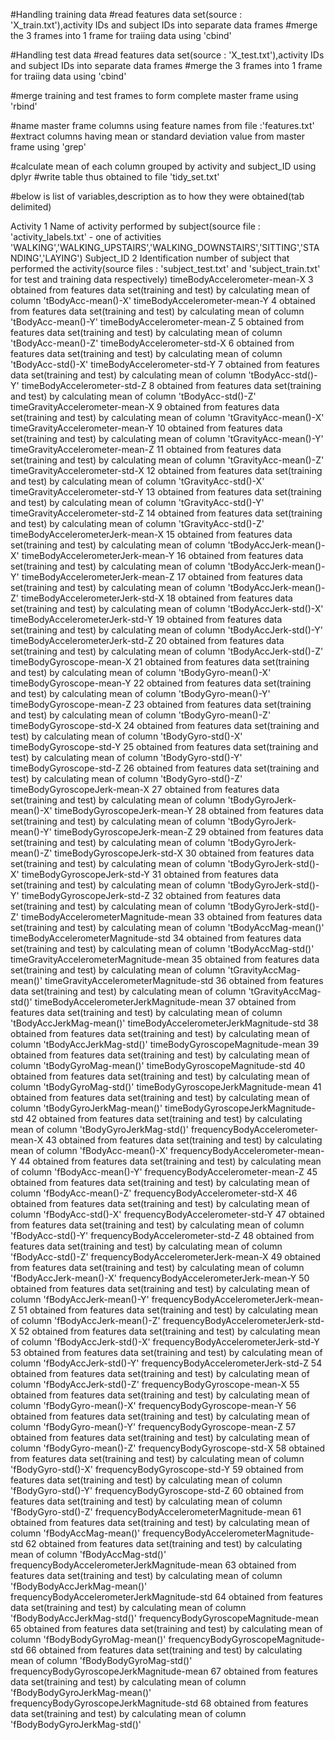 #Handling training data
#read features data set(source : 'X_train.txt'),activity IDs and subject IDs into separate data frames
#merge the 3 frames into 1 frame for traiing data using 'cbind'

#Handling test data
#read features data set(source : 'X_test.txt'),activity IDs and subject IDs into separate data frames
#merge the 3 frames into 1 frame for traiing data using 'cbind'

#merge training and test frames to form complete master frame using 'rbind'

#name master frame columns using feature names from file :'features.txt'
#extract columns having mean or standard deviation value from master frame using 'grep'

#calculate mean of each column grouped by activity and subject_ID using dplyr
#write table thus obtained to file 'tidy_set.txt'


#below is list of variables,description as to how they were obtained(tab delimited)

Activity	1	Name of activity performed by subject(source file : 'activity_labels.txt' - one of activities 'WALKING','WALKING_UPSTAIRS','WALKING_DOWNSTAIRS','SITTING','STANDING','LAYING')
Subject_ID	2	Identification number of subject that performed the activity(source files : 'subject_test.txt' and 'subject_train.txt' for test and training data respectively)
timeBodyAccelerometer-mean-X	3	obtained from features data set(training and test) by calculating mean of column 'tBodyAcc-mean()-X'
timeBodyAccelerometer-mean-Y	4	obtained from features data set(training and test) by calculating mean of column 'tBodyAcc-mean()-Y'
timeBodyAccelerometer-mean-Z	5	obtained from features data set(training and test) by calculating mean of column 'tBodyAcc-mean()-Z'
timeBodyAccelerometer-std-X	6	obtained from features data set(training and test) by calculating mean of column 'tBodyAcc-std()-X'
timeBodyAccelerometer-std-Y	7	obtained from features data set(training and test) by calculating mean of column 'tBodyAcc-std()-Y'
timeBodyAccelerometer-std-Z	8	obtained from features data set(training and test) by calculating mean of column 'tBodyAcc-std()-Z'
timeGravityAccelerometer-mean-X	9	obtained from features data set(training and test) by calculating mean of column 'tGravityAcc-mean()-X'
timeGravityAccelerometer-mean-Y	10	obtained from features data set(training and test) by calculating mean of column 'tGravityAcc-mean()-Y'
timeGravityAccelerometer-mean-Z	11	obtained from features data set(training and test) by calculating mean of column 'tGravityAcc-mean()-Z'
timeGravityAccelerometer-std-X	12	obtained from features data set(training and test) by calculating mean of column 'tGravityAcc-std()-X'
timeGravityAccelerometer-std-Y	13	obtained from features data set(training and test) by calculating mean of column 'tGravityAcc-std()-Y'
timeGravityAccelerometer-std-Z	14	obtained from features data set(training and test) by calculating mean of column 'tGravityAcc-std()-Z'
timeBodyAccelerometerJerk-mean-X	15	obtained from features data set(training and test) by calculating mean of column 'tBodyAccJerk-mean()-X'
timeBodyAccelerometerJerk-mean-Y	16	obtained from features data set(training and test) by calculating mean of column 'tBodyAccJerk-mean()-Y'
timeBodyAccelerometerJerk-mean-Z	17	obtained from features data set(training and test) by calculating mean of column 'tBodyAccJerk-mean()-Z'
timeBodyAccelerometerJerk-std-X	18	obtained from features data set(training and test) by calculating mean of column 'tBodyAccJerk-std()-X'
timeBodyAccelerometerJerk-std-Y	19	obtained from features data set(training and test) by calculating mean of column 'tBodyAccJerk-std()-Y'
timeBodyAccelerometerJerk-std-Z	20	obtained from features data set(training and test) by calculating mean of column 'tBodyAccJerk-std()-Z'
timeBodyGyroscope-mean-X	21	obtained from features data set(training and test) by calculating mean of column 'tBodyGyro-mean()-X'
timeBodyGyroscope-mean-Y	22	obtained from features data set(training and test) by calculating mean of column 'tBodyGyro-mean()-Y'
timeBodyGyroscope-mean-Z	23	obtained from features data set(training and test) by calculating mean of column 'tBodyGyro-mean()-Z'
timeBodyGyroscope-std-X	24	obtained from features data set(training and test) by calculating mean of column 'tBodyGyro-std()-X'
timeBodyGyroscope-std-Y	25	obtained from features data set(training and test) by calculating mean of column 'tBodyGyro-std()-Y'
timeBodyGyroscope-std-Z	26	obtained from features data set(training and test) by calculating mean of column 'tBodyGyro-std()-Z'
timeBodyGyroscopeJerk-mean-X	27	obtained from features data set(training and test) by calculating mean of column 'tBodyGyroJerk-mean()-X'
timeBodyGyroscopeJerk-mean-Y	28	obtained from features data set(training and test) by calculating mean of column 'tBodyGyroJerk-mean()-Y'
timeBodyGyroscopeJerk-mean-Z	29	obtained from features data set(training and test) by calculating mean of column 'tBodyGyroJerk-mean()-Z'
timeBodyGyroscopeJerk-std-X	30	obtained from features data set(training and test) by calculating mean of column 'tBodyGyroJerk-std()-X'
timeBodyGyroscopeJerk-std-Y	31	obtained from features data set(training and test) by calculating mean of column 'tBodyGyroJerk-std()-Y'
timeBodyGyroscopeJerk-std-Z	32	obtained from features data set(training and test) by calculating mean of column 'tBodyGyroJerk-std()-Z'
timeBodyAccelerometerMagnitude-mean	33	obtained from features data set(training and test) by calculating mean of column 'tBodyAccMag-mean()'
timeBodyAccelerometerMagnitude-std	34	obtained from features data set(training and test) by calculating mean of column 'tBodyAccMag-std()'
timeGravityAccelerometerMagnitude-mean	35	obtained from features data set(training and test) by calculating mean of column 'tGravityAccMag-mean()'
timeGravityAccelerometerMagnitude-std	36	obtained from features data set(training and test) by calculating mean of column 'tGravityAccMag-std()'
timeBodyAccelerometerJerkMagnitude-mean	37	obtained from features data set(training and test) by calculating mean of column 'tBodyAccJerkMag-mean()'
timeBodyAccelerometerJerkMagnitude-std	38	obtained from features data set(training and test) by calculating mean of column 'tBodyAccJerkMag-std()'
timeBodyGyroscopeMagnitude-mean	39	obtained from features data set(training and test) by calculating mean of column 'tBodyGyroMag-mean()'
timeBodyGyroscopeMagnitude-std	40	obtained from features data set(training and test) by calculating mean of column 'tBodyGyroMag-std()'
timeBodyGyroscopeJerkMagnitude-mean	41	obtained from features data set(training and test) by calculating mean of column 'tBodyGyroJerkMag-mean()'
timeBodyGyroscopeJerkMagnitude-std	42	obtained from features data set(training and test) by calculating mean of column 'tBodyGyroJerkMag-std()'
frequencyBodyAccelerometer-mean-X	43	obtained from features data set(training and test) by calculating mean of column 'fBodyAcc-mean()-X'
frequencyBodyAccelerometer-mean-Y	44	obtained from features data set(training and test) by calculating mean of column 'fBodyAcc-mean()-Y'
frequencyBodyAccelerometer-mean-Z	45	obtained from features data set(training and test) by calculating mean of column 'fBodyAcc-mean()-Z'
frequencyBodyAccelerometer-std-X	46	obtained from features data set(training and test) by calculating mean of column 'fBodyAcc-std()-X'
frequencyBodyAccelerometer-std-Y	47	obtained from features data set(training and test) by calculating mean of column 'fBodyAcc-std()-Y'
frequencyBodyAccelerometer-std-Z	48	obtained from features data set(training and test) by calculating mean of column 'fBodyAcc-std()-Z'
frequencyBodyAccelerometerJerk-mean-X	49	obtained from features data set(training and test) by calculating mean of column 'fBodyAccJerk-mean()-X'
frequencyBodyAccelerometerJerk-mean-Y	50	obtained from features data set(training and test) by calculating mean of column 'fBodyAccJerk-mean()-Y'
frequencyBodyAccelerometerJerk-mean-Z	51	obtained from features data set(training and test) by calculating mean of column 'fBodyAccJerk-mean()-Z'
frequencyBodyAccelerometerJerk-std-X	52	obtained from features data set(training and test) by calculating mean of column 'fBodyAccJerk-std()-X'
frequencyBodyAccelerometerJerk-std-Y	53	obtained from features data set(training and test) by calculating mean of column 'fBodyAccJerk-std()-Y'
frequencyBodyAccelerometerJerk-std-Z	54	obtained from features data set(training and test) by calculating mean of column 'fBodyAccJerk-std()-Z'
frequencyBodyGyroscope-mean-X	55	obtained from features data set(training and test) by calculating mean of column 'fBodyGyro-mean()-X'
frequencyBodyGyroscope-mean-Y	56	obtained from features data set(training and test) by calculating mean of column 'fBodyGyro-mean()-Y'
frequencyBodyGyroscope-mean-Z	57	obtained from features data set(training and test) by calculating mean of column 'fBodyGyro-mean()-Z'
frequencyBodyGyroscope-std-X	58	obtained from features data set(training and test) by calculating mean of column 'fBodyGyro-std()-X'
frequencyBodyGyroscope-std-Y	59	obtained from features data set(training and test) by calculating mean of column 'fBodyGyro-std()-Y'
frequencyBodyGyroscope-std-Z	60	obtained from features data set(training and test) by calculating mean of column 'fBodyGyro-std()-Z'
frequencyBodyAccelerometerMagnitude-mean	61	obtained from features data set(training and test) by calculating mean of column 'fBodyAccMag-mean()'
frequencyBodyAccelerometerMagnitude-std	62	obtained from features data set(training and test) by calculating mean of column 'fBodyAccMag-std()'
frequencyBodyAccelerometerJerkMagnitude-mean	63	obtained from features data set(training and test) by calculating mean of column 'fBodyBodyAccJerkMag-mean()'
frequencyBodyAccelerometerJerkMagnitude-std	64	obtained from features data set(training and test) by calculating mean of column 'fBodyBodyAccJerkMag-std()'
frequencyBodyGyroscopeMagnitude-mean	65	obtained from features data set(training and test) by calculating mean of column 'fBodyBodyGyroMag-mean()'
frequencyBodyGyroscopeMagnitude-std	66	obtained from features data set(training and test) by calculating mean of column 'fBodyBodyGyroMag-std()'
frequencyBodyGyroscopeJerkMagnitude-mean	67	obtained from features data set(training and test) by calculating mean of column 'fBodyBodyGyroJerkMag-mean()'
frequencyBodyGyroscopeJerkMagnitude-std	68	obtained from features data set(training and test) by calculating mean of column 'fBodyBodyGyroJerkMag-std()'
